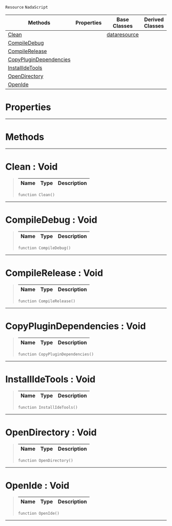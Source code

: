  `Resource` `NadaScript`



|Methods|Properties|Base Classes|Derived Classes|
|---|---|---|---|
|[Clean](nadapluginsource.md#clean-void)| |[dataresource](dataresource.md)| |
|[CompileDebug](nadapluginsource.md#compiledebug-void)| | | |
|[CompileRelease](nadapluginsource.md#compilerelease-void)| | | |
|[CopyPluginDependencies](nadapluginsource.md#copyplugindependencies-v)| | | |
|[InstallIdeTools](nadapluginsource.md#installidetools-void)| | | |
|[OpenDirectory](nadapluginsource.md#opendirectory-void)| | | |
|[OpenIde](nadapluginsource.md#openide-void)| | | |


 #  Properties


---  
 #  Methods


---  
 #  Clean : Void

> 
> |Name|Type|Description|
> |---|---|---|
> ```TS:Nada
> function Clean()
> ``` 


---  
 #  CompileDebug : Void

> 
> |Name|Type|Description|
> |---|---|---|
> ```TS:Nada
> function CompileDebug()
> ``` 


---  
 #  CompileRelease : Void

> 
> |Name|Type|Description|
> |---|---|---|
> ```TS:Nada
> function CompileRelease()
> ``` 


---  
 #  CopyPluginDependencies : Void

> 
> |Name|Type|Description|
> |---|---|---|
> ```TS:Nada
> function CopyPluginDependencies()
> ``` 


---  
 #  InstallIdeTools : Void

> 
> |Name|Type|Description|
> |---|---|---|
> ```TS:Nada
> function InstallIdeTools()
> ``` 


---  
 #  OpenDirectory : Void

> 
> |Name|Type|Description|
> |---|---|---|
> ```TS:Nada
> function OpenDirectory()
> ``` 


---  
 #  OpenIde : Void

> 
> |Name|Type|Description|
> |---|---|---|
> ```TS:Nada
> function OpenIde()
> ``` 


---  
 

 